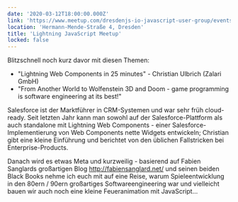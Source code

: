 ```yaml
---
date: '2020-03-12T18:00:00.000Z'
link: 'https://www.meetup.com/dresdenjs-io-javascript-user-group/events/268546826'
location: 'Hermann-Mende-Straße 4, Dresden'
title: 'Lightning JavaScript Meetup'
locked: false
---
```

Blitzschnell noch kurz davor mit diesen Themen:
* "Lightning Web Components in 25 minutes" - Christian Ulbrich (Zalari GmbH)
* "From Another World to Wolfenstein 3D and Doom - game programming is software engineering at its best!"

Salesforce ist der Marktführer in CRM-Systemen und war sehr früh cloud-ready. Seit letzten Jahr kann man sowohl auf der Salesforce-Plattform als auch standalone mit Lightning Web Components - einer Salesforce-Implementierung von Web Components nette Widgets entwickeln; Christian gibt eine kleine Einführung und berichtet von den üblichen Fallstricken bei Enterprise-Products.

Danach wird es etwas Meta und kurzweilig - basierend auf Fabien Sanglards großartigen Blog http://fabiensanglard.net/ und seinen beiden Black Books nehme ich euch mit auf eine Reise, warum Spieleentwicklung in den 80ern / 90ern großartiges Softwareengineering war und vielleicht bauen wir auch noch eine kleine Feueranimation mit JavaScript...
